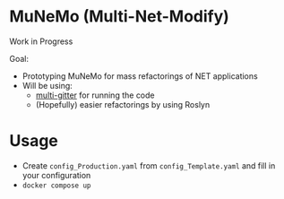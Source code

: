 # MuNeMo (Multi-Net-Modify)

Work in Progress

Goal:


- Prototyping MuNeMo for mass refactorings of NET applications
- Will be using:
  - [multi-gitter](https://github.com/lindell/multi-gitter) for running the code
  - (Hopefully) easier refactorings by using Roslyn

# Usage
- Create `config_Production.yaml` from `config_Template.yaml` and fill in your configuration
- `docker compose up`



